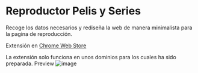 # Reproductor Pelis y Series
Recoge los datos necesarios y rediseña la web de manera minimalista para la pagina de reproducción.

Extensión en [Chrome Web Store](https://chrome.google.com/webstore/detail/tiswagos-webclose/lgfkfdcglekohcdghngajnageicebnki)


La extensión solo funciona en unos dominios para los cuales ha sido preparada.
Preview
![image](https://github.com/Xaival/Preview-Pelis-Series/assets/54257745/155b494d-7736-43a6-a3fa-e2d8901ecc22)
